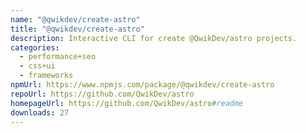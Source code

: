 ```yaml
---
name: "@qwikdev/create-astro"
title: "@qwikdev/create-astro"
description: Interactive CLI for create @QwikDev/astro projects.
categories:
  - performance+seo
  - css+ui
  - frameworks
npmUrl: https://www.npmjs.com/package/@qwikdev/create-astro
repoUrl: https://github.com/QwikDev/astro
homepageUrl: https://github.com/QwikDev/astro#readme
downloads: 27
---
```

